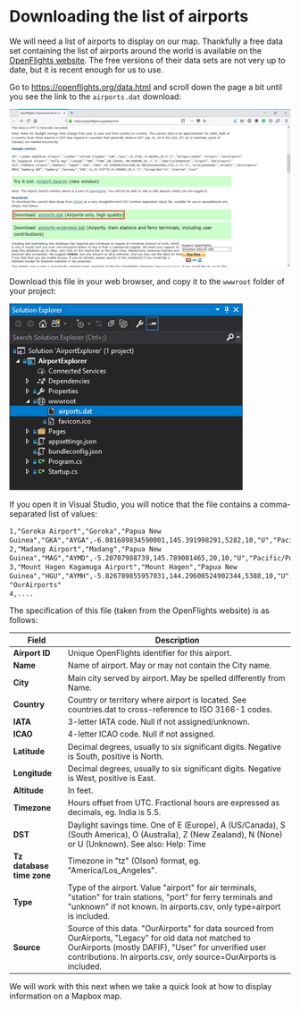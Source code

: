 # Downloading the list of airports

We will need a list of airports to display on our map. Thankfully a free data set containing the list of airports around the world is available on the [OpenFlights website](https://openflights.org/). The free versions of their data sets are not very up to date, but it is recent enough for us to use.

Go to https://openflights.org/data.html and scroll down the page a bit until you see the link to the `airports.dat` download:

![](openflights.png)

Download this file in your web browser, and copy it to the `wwwroot` folder of your project:

![](solution-explorer.png)

If you open it in Visual Studio, you will notice that the file contains a comma-separated list of values:

```text
1,"Goroka Airport","Goroka","Papua New Guinea","GKA","AYGA",-6.081689834590001,145.391998291,5282,10,"U","Pacific/Port_Moresby","airport","OurAirports"
2,"Madang Airport","Madang","Papua New Guinea","MAG","AYMD",-5.20707988739,145.789001465,20,10,"U","Pacific/Port_Moresby","airport","OurAirports"
3,"Mount Hagen Kagamuga Airport","Mount Hagen","Papua New Guinea","HGU","AYMH",-5.826789855957031,144.29600524902344,5388,10,"U","Pacific/Port_Moresby","airport",
"OurAirports"
4,....
```

The specification of this file (taken from the OpenFlights website) is as follows:

Field | Description
----------|---------
**Airport ID** 	| Unique OpenFlights identifier for this airport.
**Name** | Name of airport. May or may not contain the City name.
**City** | Main city served by airport. May be spelled differently from Name.
**Country** | Country or territory where airport is located. See countries.dat to cross-reference to ISO 3166-1 codes.
**IATA** | 3-letter IATA code. Null if not assigned/unknown.
**ICAO** | 4-letter ICAO code. Null if not assigned.
**Latitude** | Decimal degrees, usually to six significant digits. Negative is South, positive is North.
**Longitude** | Decimal degrees, usually to six significant digits. Negative is West, positive is East.
**Altitude** | In feet.
**Timezone** | Hours offset from UTC. Fractional hours are expressed as decimals, eg. India is 5.5.
**DST** | Daylight savings time. One of E (Europe), A (US/Canada), S (South America), O (Australia), Z (New Zealand), N (None) or U (Unknown). See also: Help: Time
**Tz database time zone** | Timezone in "tz" (Olson) format, eg. "America/Los_Angeles".
**Type** | Type of the airport. Value "airport" for air terminals, "station" for train stations, "port" for ferry terminals and "unknown" if not known. In airports.csv, only type=airport is included.
**Source** | Source of this data. "OurAirports" for data sourced from OurAirports, "Legacy" for old data not matched to OurAirports (mostly DAFIF), "User" for unverified user contributions. In airports.csv, only source=OurAirports is included.

We will work with this next when we take a quick look at how to display information on a Mapbox map.
